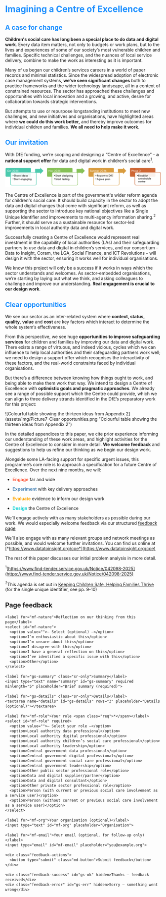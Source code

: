 # <span style="color:dodgerblue">Imagining a Centre of Excellence</span>

## <span style="color:dodgerblue">A case for change</span>

**Children's social care has long been a special place to do data and digital work**. Every data item matters, not only to budgets or work plans, but to the lives and experiences of some of our society’s most vulnerable children and families. Specific technical challenges, and the nuances of local service delivery, combine to make the work as interesting as it is important.

Many of us began our children’s services careers in a world of paper records and minimal statistics. Since the widespread adoption of electronic case management systems, **we’ve seen significant changes** both to practice frameworks and the wider technology landscape, all in a context of constrained resources. The sector has approached these challenges and opportunities with local innovation and a growing, and active, desire for collaboration towards strategic interventions.

But attempts to use or repurpose longstanding institutions to meet new challenges, and new initiatives and organisations, have highlighted areas where **we could do this work better,** and thereby improve outcomes for individual children and families. **We all need to help make it work**.


## <span style="color:dodgerblue">Our invitation</span>

With DfE funding, we’re scoping and designing a “Centre of Excellence” – **a national support offer** for data and digital work in children’s social care<sup>1</sup>.

 ![Flowchart showing project outline from October 2025 starting engagement to Summer 2026 reporting to DfE and beginning phase 2 to establish a sustainable Centre of Excellence](assets/img/Picture6-A-Case-For-Change.png "Flowchart showing project outline from October 2025 starting engagement to Summer 2026 reporting to DfE and beginning phase 2 to establish a sustainable Centre of Excellence")

The Centre of Excellence is part of the government's wider reform agenda for children's social care. It should build capacity in the sector to adopt the data and digital changes that come with significant reform, as well as supporting the sector to introduce key national objectives like a Single Unique Identifier and improvements to multi-agency information sharing.<sup>2</sup> Further, it should serve as a sustainable resource for sector-led improvements in local authority data and digital work.

Successfully creating a Centre of Excellence would represent real investment in the capability of local authorities (LAs) and their safeguarding partners to use data and digital in children’s services, and our consortium – Data to Insight, Coram, the LGA, Social Finance, and ICT Revolutions – will design it with the sector, ensuring it works well for individual organisations.

We know this project will only be a success if it works in ways which the sector understands and welcomes. As sector-embedded organisations, we’re starting by laying out what we think, and asking colleagues to challenge and improve our understanding. **Real engagement is crucial to our design work**.



## <span style="color:dodgerblue">Clear opportunities</span>

We see our sector as an inter-related system where **context, status, quality,** **value** and **cost** are key factors which interact to determine the whole system’s effectiveness.

From this perspective, we see huge **opportunities to improve safeguarding services** for children and families by improving our data and digital work. There exists a range of virtuous, and indeed vicious, cycles which we can influence to help local authorities and their safeguarding partners work well; we need to design a support offer which recognises the interactivity of these factors, and the real-world constraints faced by individual organisations.

But there’s a difference between knowing how things ought to work, and being able to make them work that way. We intend to design a Centre of Excellence with **optimistic goals and pragmatic approaches**. We already see a range of possible support which the Centre could provide, which we can align to three delivery strands identified in the DfE’s preparatory work for this project:

![Colourful table showing the thirteen ideas from Appendix 2](assets/img/Picture7-Clear opportunities.png "Colourful table showing the thirteen ideas from Appendix 2")

In the detailed appendices to this paper, we cite prior experience informing our understanding of these work areas, and highlight activities for the Centre of Excellence to consider in more detail. **We welcome feedback** and suggestions to help us refine our thinking as we begin our design work.

Alongside some LA-facing support for specific urgent issues, this programme’s core role is to approach a specification for a future Centre of Excellence. Over the next nine months, we will:

-  <span style="color:tomato">**Engage**</span> far and wide

-  <span style="color:steelblue">**Experiment**</span> with key delivery approaches

-  <span style="color:orange">**Evaluate**</span> evidence to inform our design work

-  <span style="color:darkturquoise">**Design**</span> the Centre of Excellence

We’ll engage actively with as many stakeholders as possible during our work. We would especially welcome feedback via our structured [feedback page](feedback.md)

We’ll also engage with as many relevant groups and network meetings as possible, and would welcome further invitations. You can find us online at [*https://www.datatoinsight.org/coe*](https://www.datatoinsight.org/coe)

The rest of this paper discusses our initial problem analysis in more detail.

<!--- footnotes -->
<sup>1</sup>[https://www.find-tender.service.gov.uk/Notice/042098-2025](https://www.find-tender.service.gov.uk/Notice/042098-2025)

<sup>2</sup>This agenda is set out in [Keeping Children Safe, Helping Families Thrive](https://assets.publishing.service.gov.uk/media/67375fe5ed0fc07b53499a42/Keeping_Children_Safe__Helping_Families_Thrive_.pdf) (for the single unique identifier, see pp. 9-10)

<!--- feedback form only below here -->


<div class="feedback-section feedback-compact" id="sheets">
  <h2>Page feedback</h2>
  <form id="gs-form">
    <input type="hidden" name="page" id="gs-page">
    <input type="text" name="hp_field" id="hp_field" style="display:none" tabindex="-1" autocomplete="off">

    <label for="mf-nature">Reflection on our thinking from this page</label>
    <select id="mf-nature">
      <option value="">— Select (optional) —</option>
      <option>I’m enthusiastic about this</option>
      <option>I’m unsure about this</option>
      <option>I disagree with this</option>
      <option>I have a general reflection on this</option>
      <option>I’ve identified a specific issue with this</option>
      <option>Other</option>
    </select>
    
    <label for="gs-summary" class="sr-only">Summary</label>
    <input type="text" name="summary" id="gs-summary" required minlength="5" placeholder="Brief summary (required)">

    <label for="gs-details" class="sr-only">Details</label>
    <textarea name="details" id="gs-details" rows="3" placeholder="Details (optional)"></textarea>

    <label for="mf-role">Your role <span class="req">*</span></label>
    <select id="mf-role" required>
      <option value="">— Select your role —</option>
      <option>Local authority data professional</option>
      <option>Local authority digital professional</option>
      <option>Local authority children’s social care professional</option>
      <option>Local authority leadership</option>
      <option>Central government data professional</option>
      <option>Central government digital professional</option>
      <option>Central government social care professional</option>
      <option>Central government leadership</option>
      <option>Other public sector professional role</option>
      <option>Data and digital supplier/partner</option>
      <option>Data and digital consultant</option>
      <option>Other private sector professional role</option>
      <option>Person (with current or previous social care involvement as a service user)</option>
      <option>Person (without current or previous social care involvement as a service user)</option>
    </select>

    <label for="mf-org">Your organisation (optional)</label>
    <input type="text" id="mf-org" placeholder="Organisation">

    <label for="mf-email">Your email (optional, for follow-up only)</label>
    <input type="email" id="mf-email" placeholder="you@example.org">

    <div class="feedback-actions">
      <button type="submit" class="md-button">Submit feedback</button>
    </div>

    <div class="feedback-success" id="gs-ok" hidden>Thanks — feedback received</div>
    <div class="feedback-error" id="gs-err" hidden>Sorry — something went wrong</div>
  </form>
</div>

